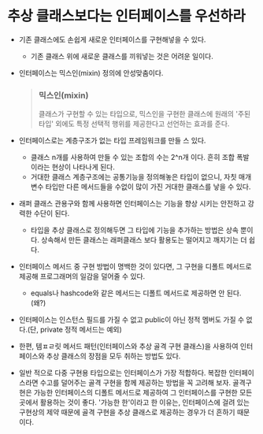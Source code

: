 # 추상 클래스보다는 인터페이스를 우선하라
* 기존 클래스에도 손쉽게 새로운 인터페이스를 구현해넣을 수 있다.
    * 기존 클래스 위에 새로운 클래스를 끼워넣는 것은 어려운 일이다.
* 인터페이스는 믹스인(mixin) 정의에 안성맞춤이다.
    > ### 믹스인(mixin)
    > 클래스가 구현할 수 있는 타입으로, 믹스인을 구현한 클래스에 원래의 '주된 타입' 외에도 특정 선택적 행위를 제공한다고 선언하는 효과를 준다.
* 인터페이스로는 계층구조가 없는 타입 프레임워크를 만들 스 있다.
    * 클래스 n개를 사용하여 만들 수 있는 조합의 수는 2^n개 이다. 흔히 조합 폭발 이라는 현상이 나타나게 된다.
    * 거대한 클래스 계층구조에는 공통기능을 정의해놓은 타입이 없으니, 자칫 매개변수 타입만 다른 메서드들을 수없이 많이 가진 거대한 클래스를 낳을 수 있다.
* 래퍼 클래스 관용구와 함께 사용하면 인터페이스는 기능을 향상 시키는 안전하고 강력한 수단이 된다.
    * 타입을 추상 클래스로 정의해두면 그 타입에 기능을 추가하는 방법은 상속 뿐이다. 상속해서 만든 클래스는 래퍼클래스 보다 활용도는 떨어지고 깨지기는 더 쉽다.

* 인터페이스 메서드 중 구현 방법이 명백한 것이 있다면, 그 구현을 디폴트 메서드로 제공해 프로그래머의 일감을 덜어줄 수 있다. 
    * equals나 hashcode와 같은 메서드는 디폴트 메서드로 제공하면 안 된다.(왜?)
* 인터페이스는 인스턴스 필드를 가질 수 없고 public이 아닌 정적 멤버도 가질 수 없다.(단, private 정적 메서드는 예외)

* 한편, 템ㅍㄹ릿 메서드 패턴(인터페이스와 추상 골격 구현 클래스)을 사용하여 인터페이스와 추상 클래스의 장점을 모두 취하는 방법도 있다.


* 일반 적으로 다중 구현용 타입으로는 인터페이스가 가장 적합하다.  복잡한 인터페이스라면 수고를 덜어주는 골격 구현을 함께 제공하는 방법을 꼭 고려해 보자. 골격구현은 가능한 인터페이스의 디폴트 메서드로 제공하여 그 인터페이스를 구현한 모든 곳에서 활용하는 것이 좋다. '가능한 한'이라고 한 이유는, 인터페이스에 걸려 있는 구현상의 제약 때문에 골격 구현을 추상 클래스로 제공하는 경우가 더 흔하기 때문이다.
